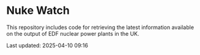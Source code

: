 # Nuke Watch

This repository includes code for retrieving the latest information available on the output of EDF nuclear power plants in the UK.

Last updated: 2025-04-10 09:16